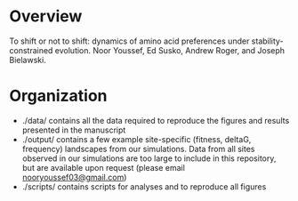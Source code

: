 # Overview 
To shift or not to shift: dynamics of amino acid preferences under stability-constrained evolution. Noor Youssef, Ed Susko, Andrew Roger, and Joseph Bielawski. 

# Organization 
- ./data/ contains all the data required to reproduce the figures and results presented in the manuscript
- ./output/ contains a few example site-specific (fitness, deltaG, frequency) landscapes from our simulations. Data from all sites observed in our simulations are too large to include in this repository, but are available upon request (please email nooryoussef03@gmail.com) 
- ./scripts/ contains scripts for analyses and to reproduce all figures
